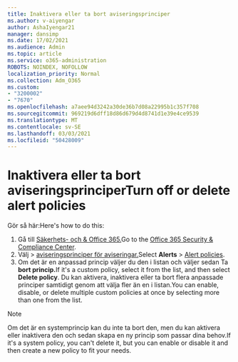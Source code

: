 ```yaml
---
title: Inaktivera eller ta bort aviseringsprinciper
ms.author: v-aiyengar
author: AshaIyengar21
manager: dansimp
ms.date: 17/02/2021
ms.audience: Admin
ms.topic: article
ms.service: o365-administration
ROBOTS: NOINDEX, NOFOLLOW
localization_priority: Normal
ms.collection: Adm_O365
ms.custom:
- "3200002"
- "7670"
ms.openlocfilehash: a7aee94d3242a30de36b7d08a22995b1c357f708
ms.sourcegitcommit: 969219d6dff18d86d679d4d8741d1e39e4ce9539
ms.translationtype: MT
ms.contentlocale: sv-SE
ms.lasthandoff: 03/03/2021
ms.locfileid: "50428009"
---
```

# <a name="turn-off-or-delete-alert-policies"></a><span data-ttu-id="ae02b-102">Inaktivera eller ta bort aviseringsprinciper</span><span class="sxs-lookup"><span data-stu-id="ae02b-102">Turn off or delete alert policies</span></span>

<span data-ttu-id="ae02b-103">Gör så här:</span><span class="sxs-lookup"><span data-stu-id="ae02b-103">Here's how to do this:</span></span>

1. <span data-ttu-id="ae02b-104">Gå till [Säkerhets- och & Office 365.](https://go.microsoft.com/fwlink/p/?linkid=2077143)</span><span class="sxs-lookup"><span data-stu-id="ae02b-104">Go to the [Office 365 Security & Compliance Center](https://go.microsoft.com/fwlink/p/?linkid=2077143).</span></span>
1. <span data-ttu-id="ae02b-105">Välj   >  [aviseringsprinciper för aviseringar.](https://go.microsoft.com/fwlink/?linkid=2103208)</span><span class="sxs-lookup"><span data-stu-id="ae02b-105">Select **Alerts** > [Alert policies](https://go.microsoft.com/fwlink/?linkid=2103208).</span></span>
1. <span data-ttu-id="ae02b-106">Om det är en anpassad princip väljer du den i listan och väljer sedan Ta **bort princip.**</span><span class="sxs-lookup"><span data-stu-id="ae02b-106">If it's a custom policy, select it from the list, and then select **Delete policy**.</span></span> <span data-ttu-id="ae02b-107">Du kan aktivera, inaktivera eller ta bort flera anpassade principer samtidigt genom att välja fler än en i listan.</span><span class="sxs-lookup"><span data-stu-id="ae02b-107">You can enable, disable, or delete multiple custom policies at once by selecting more than one from the list.</span></span>

> [!NOTE]
> <span data-ttu-id="ae02b-108">Om det är en systemprincip kan du inte ta bort den, men du kan aktivera eller inaktivera den och sedan skapa en ny princip som passar dina behov.</span><span class="sxs-lookup"><span data-stu-id="ae02b-108">If it's a system policy, you can't delete it, but you can enable or disable it and then create a new policy to fit your needs.</span></span>
